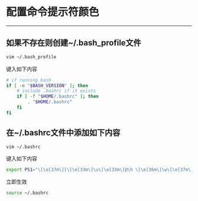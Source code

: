 # 配置命令提示符颜色

---

## 如果不存在则创建~/.bash_profile文件

```bash
vim ~/.bash_profile
```

键入如下内容

```bash
# if running bash  
if [ -n "$BASH_VERSION" ]; then
    # include .bashrc if it exists  
    if [ -f "$HOME/.bashrc" ]; then
        . "$HOME/.bashrc"
    fi
fi
```

## 在~/.bashrc文件中添加如下内容

```bash
vim ~/.bashrc
```

键入如下内容

```bash
export PS1="\[\e[37m\][\[\e[33m\]\u\[\e[33m\]@\h \[\e[36m\]\w\[\e[37m\]]\[\e[0m\]\\$ "
```

立即生效

```bash
source ~/.bashrc
```
